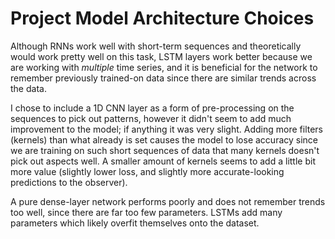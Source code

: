 Project Model Architecture Choices
==================================

Although RNNs work well with short-term sequences and theoretically would work pretty well on this task, LSTM layers work better because we are working with *multiple* time series, and it is beneficial for the network to remember previously trained-on data since there are similar trends across the data.

I chose to include a 1D CNN layer as a form of pre-processing on the sequences to pick out patterns, however it didn't seem to add much improvement to the model; if anything it was very slight. Adding more filters (kernels) than what already is set causes the model to lose accuracy since we are training on such short sequences of data that many kernels doesn't pick out aspects well. A smaller amount of kernels seems to add a little bit more value (slightly lower loss, and slightly more accurate-looking predictions to the observer).

A pure dense-layer network performs poorly and does not remember trends too well, since there are far too few parameters. LSTMs add many parameters which likely overfit themselves onto the dataset. 